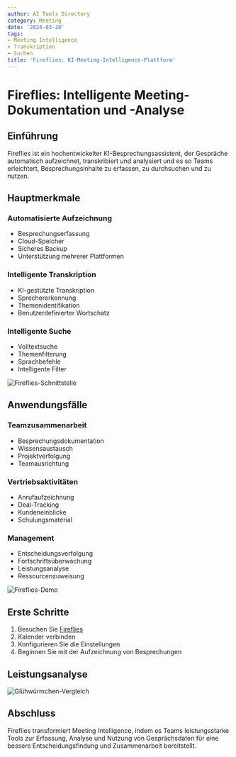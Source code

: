 ```yaml
---
author: AI Tools Directory
category: Meeting
date: '2024-03-20'
tags:
- Meeting Intelligence
- Transkription
- Suchen
title: 'Fireflies: KI-Meeting-Intelligence-Plattform'
---
```


# Fireflies: Intelligente Meeting-Dokumentation und -Analyse

## Einführung

Fireflies ist ein hochentwickelter KI-Besprechungsassistent, der Gespräche automatisch aufzeichnet, transkribiert und analysiert und es so Teams erleichtert, Besprechungsinhalte zu erfassen, zu durchsuchen und zu nutzen.

## Hauptmerkmale

### Automatisierte Aufzeichnung
- Besprechungserfassung
- Cloud-Speicher
- Sicheres Backup
- Unterstützung mehrerer Plattformen

### Intelligente Transkription
- KI-gestützte Transkription
- Sprechererkennung
- Themenidentifikation
- Benutzerdefinierter Wortschatz

### Intelligente Suche
- Volltextsuche
- Themenfilterung
- Sprachbefehle
- Intelligente Filter

![Fireflies-Schnittstelle](/imgs/fireflies/interface.jpg)

## Anwendungsfälle

### Teamzusammenarbeit
- Besprechungsdokumentation
- Wissensaustausch
- Projektverfolgung
- Teamausrichtung

### Vertriebsaktivitäten
- Anrufaufzeichnung
- Deal-Tracking
- Kundeneinblicke
- Schulungsmaterial

### Management
- Entscheidungsverfolgung
- Fortschrittsüberwachung
- Leistungsanalyse
- Ressourcenzuweisung

![Fireflies-Demo](/imgs/fireflies/demo.jpg)

## Erste Schritte

1. Besuchen Sie [Fireflies](https://fireflies.ai)
2. Kalender verbinden
3. Konfigurieren Sie die Einstellungen
4. Beginnen Sie mit der Aufzeichnung von Besprechungen

## Leistungsanalyse

![Glühwürmchen-Vergleich](/imgs/fireflies/comparison.jpg)

## Abschluss

Fireflies transformiert Meeting Intelligence, indem es Teams leistungsstarke Tools zur Erfassung, Analyse und Nutzung von Gesprächsdaten für eine bessere Entscheidungsfindung und Zusammenarbeit bereitstellt.
